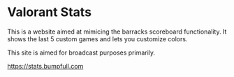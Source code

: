 # Valorant Stats

This is a website aimed at mimicing the barracks scoreboard functionality. It shows the last 5 custom games and lets you customize colors.

This site is aimed for broadcast purposes primarily. 

https://stats.bumpfull.com
